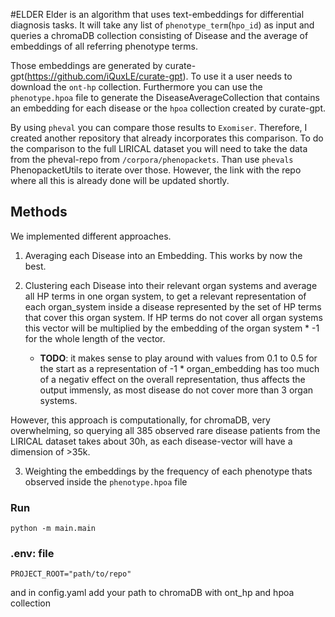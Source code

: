 
#ELDER
Elder is an algorithm that uses text-embeddings for differential diagnosis tasks. It will take any list of `phenotype_term`(`hpo_id`) as input and queries a chromaDB collection 
consisting of Disease and the average of embeddings of all referring phenotype terms.

Those embeddings are generated by curate-gpt(https://github.com/iQuxLE/curate-gpt). To use it a user needs to download the `ont-hp` collection.
Furthermore you can use the `phenotype.hpoa` file to generate the DiseaseAverageCollection that contains an embedding for each disease or the `hpoa` collection created by curate-gpt.

By using `pheval` you can compare those results to `Exomiser`. Therefore, I created another repository that already incorporates this comparison.
To do the comparison to the full LIRICAL dataset you will need to take the data from the pheval-repo from `/corpora/phenopackets`. Than use `phevals` PhenopacketUtils to iterate over those.
However, the link with the repo where all this is already done will be updated shortly.

## Methods
We implemented different approaches. 
1. Averaging each Disease into an Embedding. This works by now the best.
     
2. Clustering each Disease into their relevant organ systems and average all HP terms in one organ system, to get a relevant representation of each organ_system inside a disease        represented by the set of HP terms that cover this organ system. If HP terms do not cover all organ systems this vector will be multiplied by the embedding of the organ system * -1 for the whole length of the vector.
   - **TODO**: it makes sense to play around with values from 0.1 to 0.5 for the start as a representation of -1 * organ_embedding has too much of a negativ effect on the overall representation, thus affects the output immensly, as most disease do not cover more than 3 organ systems.

However, this approach is computationally, for chromaDB, very overwhelming, so querying all 385 observed rare disease patients from the LIRICAL dataset takes about 30h, as each disease-vector will have a dimension of >35k. 

3. Weighting the embeddings by the frequency of each phenotype thats observed inside the `phenotype.hpoa` file



### Run
`python -m main.main`

### .env: file

`PROJECT_ROOT="path/to/repo"`

and in config.yaml
add your path to chromaDB with ont_hp and hpoa collection
